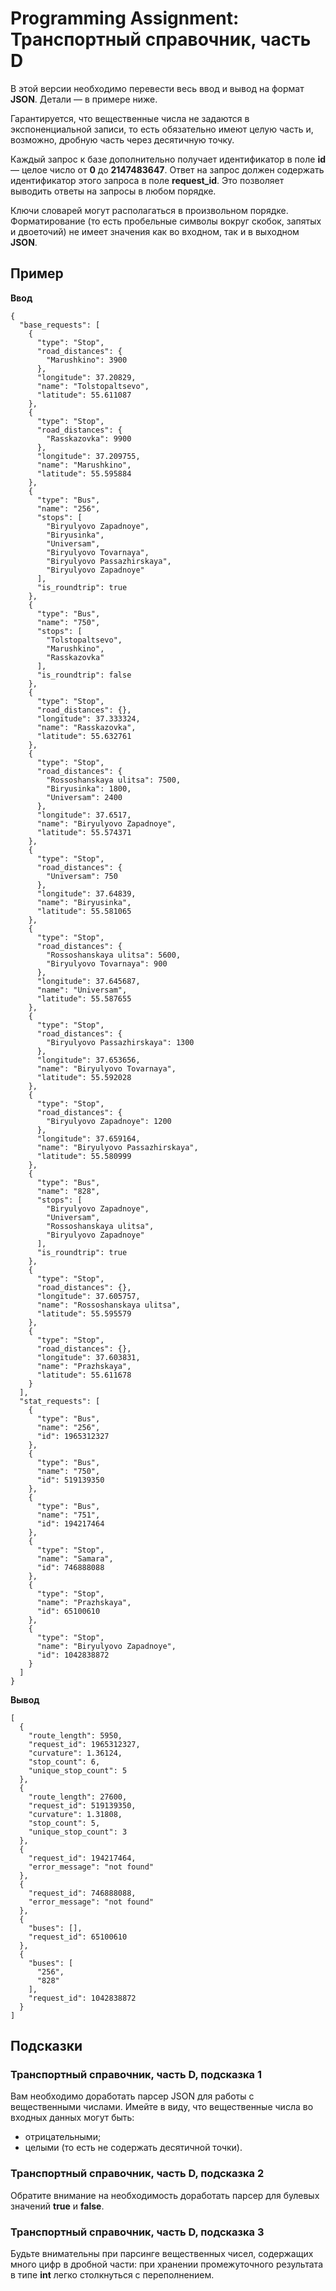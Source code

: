 # Programming Assignment: Транспортный справочник, часть D

В этой версии необходимо перевести весь ввод и вывод на формат **JSON**. Детали — в примере ниже.

Гарантируется, что вещественные числа не задаются в экспоненциальной записи, то есть обязательно имеют целую часть и, возможно, дробную часть через десятичную точку.

Каждый запрос к базе дополнительно получает идентификатор в поле **id** — целое число от **0** до **2147483647**. Ответ на запрос должен содержать идентификатор этого запроса в поле **request_id**. Это позволяет выводить ответы на запросы в любом порядке.

Ключи словарей могут располагаться в произвольном порядке. Форматирование (то есть пробельные символы вокруг скобок, запятых и двоеточий) не имеет значения как во входном, так и в выходном **JSON**.

## Пример
**Ввод**  
```
{
  "base_requests": [
    {
      "type": "Stop",
      "road_distances": {
        "Marushkino": 3900
      },
      "longitude": 37.20829,
      "name": "Tolstopaltsevo",
      "latitude": 55.611087
    },
    {
      "type": "Stop",
      "road_distances": {
        "Rasskazovka": 9900
      },
      "longitude": 37.209755,
      "name": "Marushkino",
      "latitude": 55.595884
    },
    {
      "type": "Bus",
      "name": "256",
      "stops": [
        "Biryulyovo Zapadnoye",
        "Biryusinka",
        "Universam",
        "Biryulyovo Tovarnaya",
        "Biryulyovo Passazhirskaya",
        "Biryulyovo Zapadnoye"
      ],
      "is_roundtrip": true
    },
    {
      "type": "Bus",
      "name": "750",
      "stops": [
        "Tolstopaltsevo",
        "Marushkino",
        "Rasskazovka"
      ],
      "is_roundtrip": false
    },
    {
      "type": "Stop",
      "road_distances": {},
      "longitude": 37.333324,
      "name": "Rasskazovka",
      "latitude": 55.632761
    },
    {
      "type": "Stop",
      "road_distances": {
        "Rossoshanskaya ulitsa": 7500,
        "Biryusinka": 1800,
        "Universam": 2400
      },
      "longitude": 37.6517,
      "name": "Biryulyovo Zapadnoye",
      "latitude": 55.574371
    },
    {
      "type": "Stop",
      "road_distances": {
        "Universam": 750
      },
      "longitude": 37.64839,
      "name": "Biryusinka",
      "latitude": 55.581065
    },
    {
      "type": "Stop",
      "road_distances": {
        "Rossoshanskaya ulitsa": 5600,
        "Biryulyovo Tovarnaya": 900
      },
      "longitude": 37.645687,
      "name": "Universam",
      "latitude": 55.587655
    },
    {
      "type": "Stop",
      "road_distances": {
        "Biryulyovo Passazhirskaya": 1300
      },
      "longitude": 37.653656,
      "name": "Biryulyovo Tovarnaya",
      "latitude": 55.592028
    },
    {
      "type": "Stop",
      "road_distances": {
        "Biryulyovo Zapadnoye": 1200
      },
      "longitude": 37.659164,
      "name": "Biryulyovo Passazhirskaya",
      "latitude": 55.580999
    },
    {
      "type": "Bus",
      "name": "828",
      "stops": [
        "Biryulyovo Zapadnoye",
        "Universam",
        "Rossoshanskaya ulitsa",
        "Biryulyovo Zapadnoye"
      ],
      "is_roundtrip": true
    },
    {
      "type": "Stop",
      "road_distances": {},
      "longitude": 37.605757,
      "name": "Rossoshanskaya ulitsa",
      "latitude": 55.595579
    },
    {
      "type": "Stop",
      "road_distances": {},
      "longitude": 37.603831,
      "name": "Prazhskaya",
      "latitude": 55.611678
    }
  ],
  "stat_requests": [
    {
      "type": "Bus",
      "name": "256",
      "id": 1965312327
    },
    {
      "type": "Bus",
      "name": "750",
      "id": 519139350
    },
    {
      "type": "Bus",
      "name": "751",
      "id": 194217464
    },
    {
      "type": "Stop",
      "name": "Samara",
      "id": 746888088
    },
    {
      "type": "Stop",
      "name": "Prazhskaya",
      "id": 65100610
    },
    {
      "type": "Stop",
      "name": "Biryulyovo Zapadnoye",
      "id": 1042838872
    }
  ]
}
```

**Вывод**
```
[
  {
    "route_length": 5950,
    "request_id": 1965312327,
    "curvature": 1.36124,
    "stop_count": 6,
    "unique_stop_count": 5
  },
  {
    "route_length": 27600,
    "request_id": 519139350,
    "curvature": 1.31808,
    "stop_count": 5,
    "unique_stop_count": 3
  },
  {
    "request_id": 194217464,
    "error_message": "not found"
  },
  {
    "request_id": 746888088,
    "error_message": "not found"
  },
  {
    "buses": [],
    "request_id": 65100610
  },
  {
    "buses": [
      "256",
      "828"
    ],
    "request_id": 1042838872
  }
]
```

## Подсказки

### Транспортный справочник, часть D, подсказка 1
Вам необходимо доработать парсер JSON для работы с вещественными числами. Имейте в виду, что вещественные числа во входных данных могут быть:
* отрицательными;
* целыми (то есть не содержать десятичной точки).

### Транспортный справочник, часть D, подсказка 2
Обратите внимание на необходимость доработать парсер для булевых значений **true** и **false**.

### Транспортный справочник, часть D, подсказка 3
Будьте внимательны при парсинге вещественных чисел, содержащих много цифр в дробной части: при хранении промежуточного результата в типе **int** легко столкнуться с переполнением.